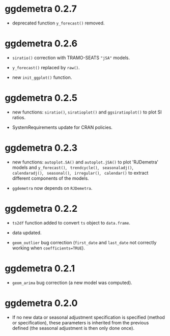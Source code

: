# ggdemetra 0.2.7

- deprecated function `y_forecast()` removed.

# ggdemetra 0.2.6

* `siratio()` correction with TRAMO-SEATS `"jSA"` models.

* `y_forecast()` replaced by `raw()`.

* new `init_ggplot()` function.

# ggdemetra 0.2.5

* new functions: `siratio()`, `siratioplot()` and `ggsiratioplot()` to plot SI ratios.

* SystemRequirements update for CRAN policies.

# ggdemetra 0.2.3

* new functions: `autoplot.SA()` and `autoplot.jSA()` to plot 'RJDemetra' models and `y_forecast()`, ` trendcycle()`, ` seasonaladj()`, ` calendaradj()`, ` seasonal()`, ` irregular()`, ` calendar()` to extract different components of the models.

* `ggdemetra` now depends on `RJDemetra`.

# ggdemetra 0.2.2

* `ts2df` function added to convert `ts` object to `data.frame`.

* data updated.

* `geom_outlier` bug correction (`first_date` and `last_date` not correctly working when `coefficients=TRUE`).

# ggdemetra 0.2.1

* `geom_arima` bug correction (a new model was computed).

# ggdemetra 0.2.0

* If no new data or seasonal adjustment specification is specified (method or specification), these parameters is inherited from the previous defined (the seasonal adjustment is then only done once).


